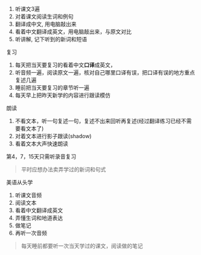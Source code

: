 1. 听课文3遍
2. 对着课文阅读生词和例句
4. 翻译成中文, 用电脑敲出来
5. 看着中文翻译成英文，用电脑敲出来，与原文对比
6. 听讲解, 记下听到的新词和短语

复习
1. 每天把当天要复习的看着中文**口译**成英文，
2. 听音频一遍，阅读原文一遍，核对自己哪里口译有误，把口译有误的地方重点复述几遍
3. 睡前把当天要复习的章节听一遍
4. 每天早上把昨天新学的内容进行跟读模仿

朗读
1. 不看文本，听一句复述一句，复述不出来回听再复述(经过翻译练习已经不需要看文本了)
2. 对着文本进行影子跟读(shadow)
3. 看着文本大声快速朗读


第4，7，15天只需听录音复习

>  平时应想办法卖弄学过的新词和句式



美语从头学
1. 听课文音频
2. 阅读文本
3. 看着中文翻译成英文
4. 弄懂生词和地道表达
5. 做笔记
7. 再听一次音频


> 每天睡前都要听一次当天学过的课文，阅读做的笔记



